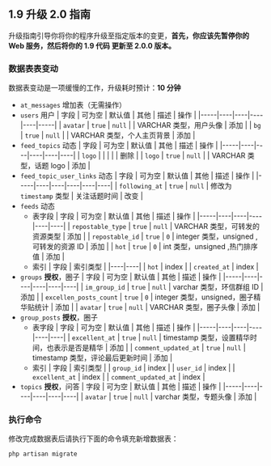## 1.9 升级 2.0 指南

升级指南引导你将你的程序升级至指定版本的变更，**首先，你应该先暂停你的 Web 服务，然后将你的 1.9 代码 更新至 2.0.0 版本。**

### 数据表表变动

数据表变动是一项缓慢的工作，升级耗时预计：**10 分钟**

- `at_messages` 增加表（无需操作）
- `users` 用户
    | 字段 | 可为空 | 默认值 | 其他 | 描述 | 操作 |
    |-----|----|----|----|----|-----|
    | `avatar` | `true` | `null` | | VARCHAR 类型，用户头像 | 添加 |
    | `bg` | `true` | `null` | | VARCHAR 类型，个人主页背景 | 添加 |
- `feed_topics` 动态
    | 字段 | 可为空 | 默认值 | 其他 | 描述 | 操作 |
    |-----|----|----|----|----|----|
    | `logo` | | | | | 删除 |
    | `logo` | `true` | `null` | | VARCHAR 类型，话题 logo | 添加 |
- `feed_topic_user_links` 动态
    | 字段 | 可为空 | 默认值 | 其他 | 描述 | 操作 |
    |-----|----|----|----|----|----|
    | `following_at` | `true` | `null` | 修改为 `timestamp` 类型 | 关注话题时间 | 改变 |
- `feeds` 动态
    * 表字段
        | 字段 | 可为空 | 默认值 | 其他 | 描述 | 操作 |
        |-----|----|----|----|----|----|
        | `repostable_type` | `true` | `null` | VARCHAR 类型，可转发的资源类型 | 添加 |
        | `repostable_id` | `true` | `0` | integer 类型，unsigned ,可转发的资源 ID | 添加 |
        | `hot` | `true` | `0` | int 类型，unsigned ,热门排序值 | 添加 |
    * 索引
        | 字段 | 索引类型 |
        |----|----|
        | `hot` | index |
        | `created_at` | index |
- `groups` **授权**，圈子
    | 字段 | 可为空 | 默认值 | 其他 | 描述 | 操作 |
    |-----|----|----|----|----|----|
    | `im_group_id` | `true` | `null` | varchar 类型，环信群组 ID | 添加 |
    | `excellen_posts_count` | `true` | `0` | integer 类型，unsigned，圈子精华贴统计 | 添加 |
    | `avatar` | `true` | `null` | VARCHAR 类型，圈子头像 | 添加 |
- `group_posts` **授权**，圈子
    * 表字段
        | 字段 | 可为空 | 默认值 | 其他 | 描述 | 操作 |
        |-----|----|----|----|----|----|
        | `excellent_at` | `true` | `null` | timestamp 类型，设置精华时间，也表示是否是精华 | 添加 |
        | `comment_updated_at` | `true` | `null` | timestamp 类型，评论最后更新时间 | 添加 |
    * 索引
        | 字段 | 索引类型 |
        | `group_id` | index |
        | `user_id` | index |
        | `excellent_at` | index |
        | `comment_updated_at` | index |
- `topics` **授权**，问答
    | 字段 | 可为空 | 默认值 | 其他 | 描述 | 操作 |
    |-----|----|----|----|----|----|
    | `avatar` | `true` | `null` | varchar 类型，专题头像 | 添加 |

### 执行命令

修改完成数据表后请执行下面的命令填充新增数据表：

```bash
php artisan migrate
```
